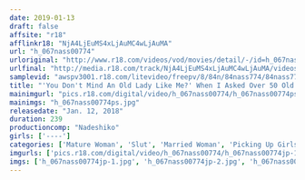 ```yaml
---
date: 2019-01-13
draft: false
affsite: "r18"
afflinkr18: "NjA4LjEuMS4xLjAuMC4wLjAuMA"
url: "h_067nass00774"
urloriginal: "http://www.r18.com/videos/vod/movies/detail/-/id=h_067nass00774"
urlfinal: "http://media.r18.com/track/NjA4LjEuMS4xLjAuMC4wLjAuMA/videos/vod/movies/detail/-/id=h_067nass00774"
samplevid: "awspv3001.r18.com/litevideo/freepv/8/84n/84nass774/84nass774_dmb_w.mp4"
title: "'You Don't Mind An Old Lady Like Me?' When I Asked Over 50 Old Ladies Out, It Turned Out They Were All Horny And Crazy Orgasmic Selfish Mature Woman Bitches"
mainimgurl: "pics.r18.com/digital/video/h_067nass00774/h_067nass00774ps.jpg"
mainimgs: "h_067nass00774ps.jpg"
releasedate: "Jan. 12, 2018"
duration: 239
productioncomp: "Nadeshiko"
girls: ['----']
categories: ['Mature Woman', 'Slut', 'Married Woman', 'Picking Up Girls', 'Amateur', 'Compilation', 'Over 4 Hours']
imgurls: ['pics.r18.com/digital/video/h_067nass00774/h_067nass00774jp-1.jpg', 'pics.r18.com/digital/video/h_067nass00774/h_067nass00774jp-2.jpg', 'pics.r18.com/digital/video/h_067nass00774/h_067nass00774jp-3.jpg', 'pics.r18.com/digital/video/h_067nass00774/h_067nass00774jp-4.jpg', 'pics.r18.com/digital/video/h_067nass00774/h_067nass00774jp-5.jpg', 'pics.r18.com/digital/video/h_067nass00774/h_067nass00774jp-6.jpg', 'pics.r18.com/digital/video/h_067nass00774/h_067nass00774jp-7.jpg', 'pics.r18.com/digital/video/h_067nass00774/h_067nass00774jp-8.jpg', 'pics.r18.com/digital/video/h_067nass00774/h_067nass00774jp-9.jpg', 'pics.r18.com/digital/video/h_067nass00774/h_067nass00774jp-10.jpg', 'pics.r18.com/digital/video/h_067nass00774/h_067nass00774jp-11.jpg', 'pics.r18.com/digital/video/h_067nass00774/h_067nass00774jp-12.jpg', 'pics.r18.com/digital/video/h_067nass00774/h_067nass00774jp-13.jpg', 'pics.r18.com/digital/video/h_067nass00774/h_067nass00774jp-14.jpg', 'pics.r18.com/digital/video/h_067nass00774/h_067nass00774jp-15.jpg', 'pics.r18.com/digital/video/h_067nass00774/h_067nass00774jp-16.jpg', 'pics.r18.com/digital/video/h_067nass00774/h_067nass00774jp-17.jpg', 'pics.r18.com/digital/video/h_067nass00774/h_067nass00774jp-18.jpg', 'pics.r18.com/digital/video/h_067nass00774/h_067nass00774jp-19.jpg', 'pics.r18.com/digital/video/h_067nass00774/h_067nass00774jp-20.jpg']
imgs: ['h_067nass00774jp-1.jpg', 'h_067nass00774jp-2.jpg', 'h_067nass00774jp-3.jpg', 'h_067nass00774jp-4.jpg', 'h_067nass00774jp-5.jpg', 'h_067nass00774jp-6.jpg', 'h_067nass00774jp-7.jpg', 'h_067nass00774jp-8.jpg', 'h_067nass00774jp-9.jpg', 'h_067nass00774jp-10.jpg', 'h_067nass00774jp-11.jpg', 'h_067nass00774jp-12.jpg', 'h_067nass00774jp-13.jpg', 'h_067nass00774jp-14.jpg', 'h_067nass00774jp-15.jpg', 'h_067nass00774jp-16.jpg', 'h_067nass00774jp-17.jpg', 'h_067nass00774jp-18.jpg', 'h_067nass00774jp-19.jpg', 'h_067nass00774jp-20.jpg']
---
```

